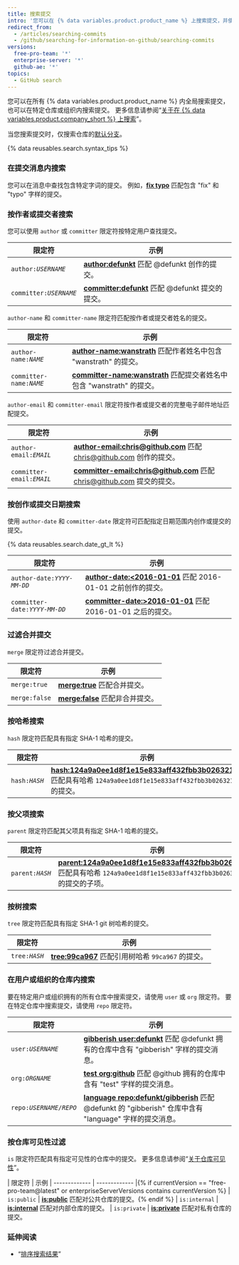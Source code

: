 ```yaml
---
title: 搜索提交
intro: '您可以在 {% data variables.product.product_name %} 上搜索提交，并使用这些提交搜索限定符的任意组合缩小结果范围。'
redirect_from:
  - /articles/searching-commits
  - /github/searching-for-information-on-github/searching-commits
versions:
  free-pro-team: '*'
  enterprise-server: '*'
  github-ae: '*'
topics:
  - GitHub search
---
```


您可以在所有 {% data variables.product.product_name %} 内全局搜索提交，也可以在特定仓库或组织内搜索提交。 更多信息请参阅“[关于在 {% data variables.product.company_short %} 上搜索](/articles/about-searching-on-github)”。

当您搜索提交时，仅搜索仓库的[默认分支](/articles/about-branches)。

{% data reusables.search.syntax_tips %}

### 在提交消息内搜索

您可以在消息中查找包含特定字词的提交。 例如，[**fix typo**](https://github.com/search?q=fix+typo&type=Commits) 匹配包含 "fix" 和 "typo" 字样的提交。

### 按作者或提交者搜索

您可以使用 `author` 或 `committer` 限定符按特定用户查找提交。

| 限定符                       | 示例                                                                                                       |
| ------------------------- | -------------------------------------------------------------------------------------------------------- |
| <code>author:<em>USERNAME</em></code> | [**author:defunkt**](https://github.com/search?q=author%3Adefunkt&type=Commits) 匹配 @defunkt 创作的提交。       |
| <code>committer:<em>USERNAME</em></code> | [**committer:defunkt**](https://github.com/search?q=committer%3Adefunkt&type=Commits) 匹配 @defunkt 提交的提交。 |

`author-name` 和 `committer-name` 限定符匹配按作者或提交者姓名的提交。

| 限定符                       | 示例                                                                                                                              |
| ------------------------- | ------------------------------------------------------------------------------------------------------------------------------- |
| <code>author-name:<em>NAME</em></code> | [**author-name:wanstrath**](https://github.com/search?q=author-name%3Awanstrath&type=Commits) 匹配作者姓名中包含 "wanstrath" 的提交。        |
| <code>committer-name:<em>NAME</em></code> | [**committer-name:wanstrath**](https://github.com/search?q=committer-name%3Awanstrath&type=Commits) 匹配提交者姓名中包含 "wanstrath" 的提交。 |

`author-email` 和 `committer-email` 限定符按作者或提交者的完整电子邮件地址匹配提交。

| 限定符                       | 示例                                                                                                                                               |
| ------------------------- | ------------------------------------------------------------------------------------------------------------------------------------------------ |
| <code>author-email:<em>EMAIL</em></code> | [**author-email:chris@github.com**](https://github.com/search?q=author-email%3Achris%40github.com&type=Commits) 匹配 chris@github.com 创作的提交。       |
| <code>committer-email:<em>EMAIL</em></code> | [**committer-email:chris@github.com**](https://github.com/search?q=committer-email%3Achris%40github.com&type=Commits) 匹配 chris@github.com 提交的提交。 |

### 按创作或提交日期搜索

使用 `author-date` 和 `committer-date` 限定符可匹配指定日期范围内创作或提交的提交。

{% data reusables.search.date_gt_lt %}

| 限定符                       | 示例                                                                                                                                    |
| ------------------------- | ------------------------------------------------------------------------------------------------------------------------------------- |
| <code>author-date:<em>YYYY-MM-DD</em></code> | [**author-date:&lt;2016-01-01**](https://github.com/search?q=author-date%3A<2016-01-01&type=Commits) 匹配 2016-01-01 之前创作的提交。     |
| <code>committer-date:<em>YYYY-MM-DD</em></code> | [**committer-date:&gt;2016-01-01**](https://github.com/search?q=committer-date%3A>2016-01-01&type=Commits) 匹配 2016-01-01 之后的提交。 |

### 过滤合并提交

`merge` 限定符过滤合并提交。

| 限定符           | 示例                                                                                 |
| ------------- | ---------------------------------------------------------------------------------- |
| `merge:true`  | [**merge:true**](https://github.com/search?q=merge%3Atrue&type=Commits) 匹配合并提交。    |
| `merge:false` | [**merge:false**](https://github.com/search?q=merge%3Afalse&type=Commits) 匹配非合并提交。 |

### 按哈希搜索

`hash` 限定符匹配具有指定 SHA-1 哈希的提交。

| 限定符                       | 示例                                                                                                                                                                                                                    |
| ------------------------- | --------------------------------------------------------------------------------------------------------------------------------------------------------------------------------------------------------------------- |
| <code>hash:<em>HASH</em></code> | [**hash:124a9a0ee1d8f1e15e833aff432fbb3b02632105**](https://github.com/github/gitignore/search?q=hash%3A124a9a0ee1d8f1e15e833aff432fbb3b02632105&type=Commits) 匹配具有哈希 `124a9a0ee1d8f1e15e833aff432fbb3b02632105` 的提交。 |

### 按父项搜索

`parent` 限定符匹配其父项具有指定 SHA-1 哈希的提交。

| 限定符                       | 示例                                                                                                                                                                                                                                          |
| ------------------------- | ------------------------------------------------------------------------------------------------------------------------------------------------------------------------------------------------------------------------------------------- |
| <code>parent:<em>HASH</em></code> | [**parent:124a9a0ee1d8f1e15e833aff432fbb3b02632105**](https://github.com/github/gitignore/search?q=parent%3A124a9a0ee1d8f1e15e833aff432fbb3b02632105&type=Commits&utf8=%E2%9C%93) 匹配具有哈希 `124a9a0ee1d8f1e15e833aff432fbb3b02632105` 的提交的子项。 |

### 按树搜索

`tree` 限定符匹配具有指定 SHA-1 git 树哈希的提交。

| 限定符                        | 示例                                                                                                                  |
| -------------------------- | ------------------------------------------------------------------------------------------------------------------- |
| <code>tree:<em>HASH</em></code> | [**tree:99ca967**](https://github.com/github/gitignore/search?q=tree%3A99ca967&type=Commits) 匹配引用树哈希 `99ca967` 的提交。 |

### 在用户或组织的仓库内搜索

要在特定用户或组织拥有的所有仓库中搜索提交，请使用 `user` 或 `org` 限定符。 要在特定仓库中搜索提交，请使用 `repo` 限定符。

| 限定符                        | 示例                                                                                                                                                                                     |
| -------------------------- | -------------------------------------------------------------------------------------------------------------------------------------------------------------------------------------- |
| <code>user:<em>USERNAME</em></code> | [**gibberish user:defunkt**](https://github.com/search?q=gibberish+user%3Adefunkt&type=Commits&utf8=%E2%9C%93) 匹配 @defunkt 拥有的仓库中含有 "gibberish" 字样的提交消息。                               |
| <code>org:<em>ORGNAME</em></code> | [**test org:github**](https://github.com/search?utf8=%E2%9C%93&q=test+org%3Agithub&type=Commits) 匹配 @github 拥有的仓库中含有 "test" 字样的提交消息。                                                   |
| <code>repo:<em>USERNAME/REPO</em></code> | [**language repo:defunkt/gibberish**](https://github.com/search?utf8=%E2%9C%93&q=language+repo%3Adefunkt%2Fgibberish&type=Commits) 匹配 @defunkt 的 "gibberish" 仓库中含有 "language" 字样的提交消息。 |

### 按仓库可见性过滤

`is` 限定符匹配具有指定可见性的仓库中的提交。 更多信息请参阅“[关于仓库可见性](/github/creating-cloning-and-archiving-repositories/about-repository-visibility)”。

| 限定符  | 示例 | ------------- | ------------- |{% if currentVersion == "free-pro-team@latest" or enterpriseServerVersions contains currentVersion %} | `is:public` | [**is:public**](https://github.com/search?q=is%3Apublic&type=Commits) 匹配对公共仓库的提交。{% endif %} | `is:internal` | [**is:internal**](https://github.com/search?q=is%3Ainternal&type=Commits) 匹配对内部仓库的提交。 | `is:private` | [**is:private**](https://github.com/search?q=is%3Aprivate&type=Commits) 匹配对私有仓库的提交。

### 延伸阅读

- “[排序搜索结果](/articles/sorting-search-results/)”
